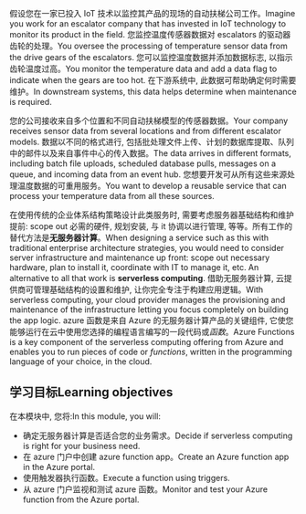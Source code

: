 <span data-ttu-id="34732-101">假设您在一家已投入 IoT 技术以监控其产品的现场的自动扶梯公司工作。</span><span class="sxs-lookup"><span data-stu-id="34732-101">Imagine you work for an escalator company that has invested in IoT technology to monitor its product in the field.</span></span> <span data-ttu-id="34732-102">您监控温度传感器数据对 escalators 的驱动器齿轮的处理。</span><span class="sxs-lookup"><span data-stu-id="34732-102">You oversee the processing of temperature sensor data from the drive gears of the escalators.</span></span> <span data-ttu-id="34732-103">您可以监控温度数据并添加数据标志, 以指示齿轮温度过高。</span><span class="sxs-lookup"><span data-stu-id="34732-103">You monitor the temperature data and add a data flag to indicate when the gears are too hot.</span></span> <span data-ttu-id="34732-104">在下游系统中, 此数据可帮助确定何时需要维护。</span><span class="sxs-lookup"><span data-stu-id="34732-104">In downstream systems, this data helps determine when maintenance is required.</span></span>

<span data-ttu-id="34732-105">您的公司接收来自多个位置和不同自动扶梯模型的传感器数据。</span><span class="sxs-lookup"><span data-stu-id="34732-105">Your company receives sensor data from several locations and from different escalator models.</span></span> <span data-ttu-id="34732-106">数据以不同的格式进行, 包括批处理文件上传、计划的数据库提取、队列中的邮件以及来自事件中心的传入数据。</span><span class="sxs-lookup"><span data-stu-id="34732-106">The data arrives in different formats, including batch file uploads, scheduled database pulls, messages on a queue, and incoming data from an event hub.</span></span> <span data-ttu-id="34732-107">您想要开发可从所有这些来源处理温度数据的可重用服务。</span><span class="sxs-lookup"><span data-stu-id="34732-107">You want to develop a reusable service that can process your temperature data from all these sources.</span></span>

<span data-ttu-id="34732-108">在使用传统的企业体系结构策略设计此类服务时, 需要考虑服务器基础结构和维护提前: scope out 必需的硬件, 规划安装, 与 it 协调以进行管理, 等等。所有工作的替代方法是**无服务器计算**。</span><span class="sxs-lookup"><span data-stu-id="34732-108">When designing a service such as this with traditional enterprise architecture strategies, you would need to consider server infrastructure and maintenance up front: scope out necessary hardware, plan to install it, coordinate with IT to manage it, etc. An alternative to all that work is **serverless computing**.</span></span> <span data-ttu-id="34732-109">借助无服务器计算, 云提供商可管理基础结构的设置和维护, 让你完全专注于构建应用逻辑。</span><span class="sxs-lookup"><span data-stu-id="34732-109">With serverless computing, your cloud provider manages the provisioning and maintenance of the infrastructure letting you focus completely on building the app logic.</span></span> <span data-ttu-id="34732-110">azure 函数是来自 Azure 的无服务器计算产品的关键组件, 它使您能够运行在云中使用您选择的编程语言编写的一段代码或*函数*。</span><span class="sxs-lookup"><span data-stu-id="34732-110">Azure Functions is a key component of the serverless computing offering from Azure and enables you to run pieces of code or *functions*, written in the programming language of your choice, in the cloud.</span></span>

## <a name="learning-objectives"></a><span data-ttu-id="34732-111">学习目标</span><span class="sxs-lookup"><span data-stu-id="34732-111">Learning objectives</span></span>

<span data-ttu-id="34732-112">在本模块中, 您将:</span><span class="sxs-lookup"><span data-stu-id="34732-112">In this module, you will:</span></span>

- <span data-ttu-id="34732-113">确定无服务器计算是否适合您的业务需求。</span><span class="sxs-lookup"><span data-stu-id="34732-113">Decide if serverless computing is right for your business need.</span></span>
- <span data-ttu-id="34732-114">在 azure 门户中创建 azure function app。</span><span class="sxs-lookup"><span data-stu-id="34732-114">Create an Azure function app in the Azure portal.</span></span>
- <span data-ttu-id="34732-115">使用触发器执行函数。</span><span class="sxs-lookup"><span data-stu-id="34732-115">Execute a function using triggers.</span></span>
- <span data-ttu-id="34732-116">从 azure 门户监视和测试 azure 函数。</span><span class="sxs-lookup"><span data-stu-id="34732-116">Monitor and test your Azure function from the Azure portal.</span></span>
